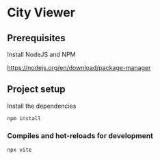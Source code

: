 # City Viewer

## Prerequisites
Install NodeJS and NPM

https://nodejs.org/en/download/package-manager

## Project setup
Install the dependencies
```
npm install
```

### Compiles and hot-reloads for development
```
npx vite
```